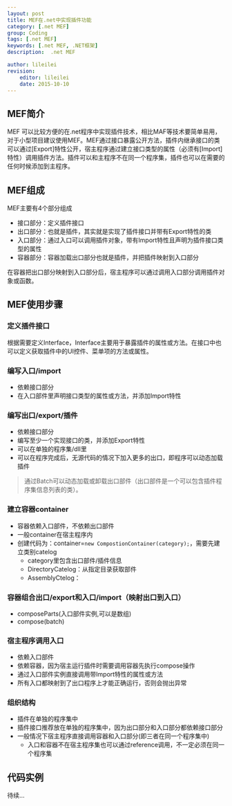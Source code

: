 ```yaml
---
layout: post
title: MEF在.net中实现插件功能
category: [.net MEF]
group: Coding
tags: [.net MEF]
keywords: [.net MEF, .NET框架]
description:  .net MEF

author: lileilei
revision:
    editor: lileilei
    date: 2015-10-10
---
```


## MEF简介
MEF 可以比较方便的在.net程序中实现插件技术，相比MAF等技术要简单易用，对于小型项目建议使用MEF。MEF通过接口暴露公开方法，插件内继承接口的类可以通过[Export]特性公开，宿主程序通过建立接口类型的属性（必须有[Import]特性）调用插件方法。插件可以和主程序不在同一个程序集，插件也可以在需要的任何时候添加到主程序。

## MEF组成
MEF主要有4个部分组成

+ 接口部分：定义插件接口
+ 出口部分：也就是插件，其实就是实现了插件接口并带有Export特性的类
+ 入口部分：通过入口可以调用插件对象，带有Import特性且声明为插件接口类型的属性
+ 容器部分：容器加载出口部分也就是插件，并把插件映射到入口部分

在容器把出口部分映射到入口部分后，宿主程序可以通过调用入口部分调用插件对象或函数。

## MEF使用步骤
### 定义插件接口

根据需要定义Interface，Interface主要用于暴露插件的属性或方法。在接口中也可以定义获取插件中的UI控件、菜单项的方法或属性。

### 编写入口/import
- 依赖接口部分
- 在入口部件里声明接口类型的属性或方法，并添加Import特性

### 编写出口/export/插件
- 依赖接口部分
- 编写至少一个实现接口的类，并添加Export特性
- 可以在单独的程序集/dll里
- 可以在程序完成后，无源代码的情况下加入更多的出口，即程序可以动态加载插件

> 通过Batch可以动态加载或卸载出口部件（出口部件是一个可以包含插件程序集信息列表的类）。

### 建立容器container
- 容器依赖入口部件，不依赖出口部件
- 一般container在宿主程序内
- 创建代码为：container=`new CompostionContainer(category);`，需要先建立类别catelog
    + category里包含出口部件/插件信息
    + DirectoryCatelog：从指定目录获取部件
    + AssemblyCtelog：

### 容器组合出口/export和入口/import（映射出口到入口）
- composeParts(入口部件实例,可以是数组)
- compose(batch)

### 宿主程序调用入口
- 依赖入口部件
- 依赖容器，因为宿主运行插件时需要调用容器先执行compose操作
- 通过入口部件实例直接调用带Import特性的属性或方法
- 所有入口都映射到了出口程序上才能正确运行，否则会抛出异常

### 组织结构
+ 插件在单独的程序集中
+ 插件接口推荐放在单独的程序集中，因为出口部分和入口部分都依赖接口部分
+ 一般情况下宿主程序直接调用容器和入口部分(即三者在同一个程序集中)
    - 入口和容器不在宿主程序集也可以通过reference调用，不一定必须在同一个程序集

## 代码实例

待续...


